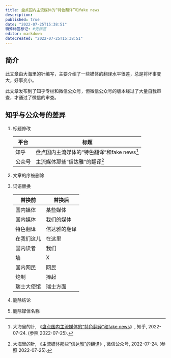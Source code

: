 ```yaml
---
title: 盘点国内主流媒体的“特色翻译”和fake news
description:
published: true
date: "2022-07-25T15:38:51"
特殊标签标记: #无标签
editor: markdown
dateCreated: "2022-07-25T15:38:51"
---
```


## 简介

此文章由大海里的针编写，主要介绍了一些媒体的翻译水平很差，总是将坏事变大，好事变小。

此文章发布到了知乎专栏和微信公众号，但微信公众号的版本经过了大量自我审查，才通过了微信的审查。

## 知乎与公众号的差异

1.  标题修改

    | 平台   | 标题                                            |
    | ------ | ----------------------------------------------- |
    | 知乎   | 盘点国内主流媒体的“特色翻译”和fake news[^ybFpI] |
    | 公众号 | 主流媒体那些“信达雅”的翻译[^Km5gL]              |

[^ybFpI]: 大海里的针, 《[盘点国内主流媒体的“特色翻译”和fake news](https://archive.ph/ybFpI "https://zhuanlan.zhihu.com/p/545497513")》, 知乎, 2022-07-24. (参照 2022-07-25).

[^Km5gL]: 大海里的针, 《[主流媒体那些“信达雅”的翻译](https://archive.ph/Km5gL "https://mp.weixin.qq.com/s/DAgy-qVqkrcic260i2DJYw")》, 微信公众号, 2022-07-24. (参照 2022-07-25).


2.  文章的序被删除

3.  词语替换

    | 替换前     | 替换后       |
    | ---------- | ------------ |
    | 国内媒体   | 某些媒体     |
    | 国内媒体   | 我们的媒体   |
    | 特色翻译   | 信达雅的翻译 |
    | 在我们这儿 | 在这里       |
    | 国内读者   | 我们         |
    | 墙         | X            |
    | 国内网民   | 网民         |
    | 炮制       | 捧起         |
    | 瑞士大使馆 | 瑞士方面     |

4.  删除结论

5.  删除媒体名称
